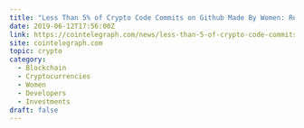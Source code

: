 ```yaml
---
title: "Less Than 5% of Crypto Code Commits on Github Made By Women: Report"
date: 2019-06-12T17:56:00Z
link: https://cointelegraph.com/news/less-than-5-of-crypto-code-commits-on-github-made-by-women-report?utm_medium=RSS&utm_source=hune
site: cointelegraph.com
topic: crypto
category:
  - Blockchain
  - Cryptocurrencies
  - Women
  - Developers
  - Investments
draft: false
---
```


